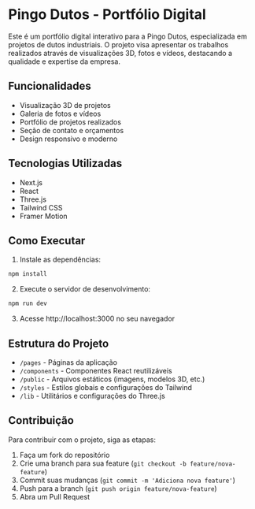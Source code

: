 # Pingo Dutos - Portfólio Digital

Este é um portfólio digital interativo para a Pingo Dutos, especializada em projetos de dutos industriais. O projeto visa apresentar os trabalhos realizados através de visualizações 3D, fotos e vídeos, destacando a qualidade e expertise da empresa.

## Funcionalidades

- Visualização 3D de projetos
- Galeria de fotos e vídeos
- Portfólio de projetos realizados
- Seção de contato e orçamentos
- Design responsivo e moderno

## Tecnologias Utilizadas

- Next.js
- React
- Three.js
- Tailwind CSS
- Framer Motion

## Como Executar

1. Instale as dependências:
```bash
npm install
```

2. Execute o servidor de desenvolvimento:
```bash
npm run dev
```

3. Acesse http://localhost:3000 no seu navegador

## Estrutura do Projeto

- `/pages` - Páginas da aplicação
- `/components` - Componentes React reutilizáveis
- `/public` - Arquivos estáticos (imagens, modelos 3D, etc.)
- `/styles` - Estilos globais e configurações do Tailwind
- `/lib` - Utilitários e configurações do Three.js

## Contribuição

Para contribuir com o projeto, siga as etapas:

1. Faça um fork do repositório
2. Crie uma branch para sua feature (`git checkout -b feature/nova-feature`)
3. Commit suas mudanças (`git commit -m 'Adiciona nova feature'`)
4. Push para a branch (`git push origin feature/nova-feature`)
5. Abra um Pull Request 